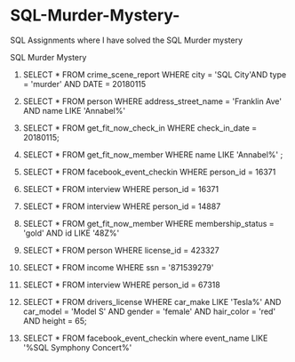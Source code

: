 # SQL-Murder-Mystery-
SQL Assignments where I have solved the SQL Murder mystery 

SQL Murder Mystery 
1)	SELECT * 
FROM crime_scene_report 
WHERE city = 'SQL City'AND type = 'murder' AND DATE = 20180115
2)	SELECT * 
FROM person 
WHERE address_street_name = 'Franklin Ave' AND name LIKE 'Annabel%'
3)	SELECT * 
FROM get_fit_now_check_in WHERE check_in_date = 20180115;
4)	SELECT * 
FROM get_fit_now_member
WHERE name LIKE 'Annabel%' ;
5)	SELECT * 
FROM facebook_event_checkin
WHERE person_id = 16371
6)	SELECT * 
FROM interview
WHERE person_id = 16371
7)	SELECT * 
FROM interview
WHERE person_id = 14887
8)	SELECT * 
FROM get_fit_now_member
WHERE membership_status = 'gold' AND id LIKE '48Z%'
9)	SELECT * 
FROM person
WHERE license_id = 423327
10)	SELECT * 
FROM income 
WHERE ssn = '871539279'

11)	SELECT * 
FROM interview
WHERE person_id = 67318


12)	SELECT * 
FROM drivers_license
WHERE car_make LIKE 'Tesla%' AND car_model = 'Model S' AND gender = 'female' AND hair_color = 'red' AND height = 65;

13)	SELECT * 
FROM facebook_event_checkin
where event_name LIKE '%SQL Symphony Concert%' 

